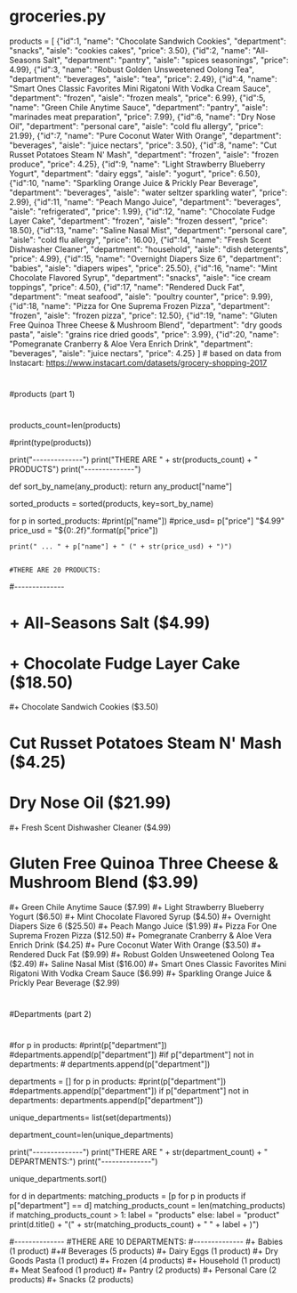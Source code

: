 # groceries.py

products = [
    {"id":1, "name": "Chocolate Sandwich Cookies", "department": "snacks", "aisle": "cookies cakes", "price": 3.50},
    {"id":2, "name": "All-Seasons Salt", "department": "pantry", "aisle": "spices seasonings", "price": 4.99},
    {"id":3, "name": "Robust Golden Unsweetened Oolong Tea", "department": "beverages", "aisle": "tea", "price": 2.49},
    {"id":4, "name": "Smart Ones Classic Favorites Mini Rigatoni With Vodka Cream Sauce", "department": "frozen", "aisle": "frozen meals", "price": 6.99},
    {"id":5, "name": "Green Chile Anytime Sauce", "department": "pantry", "aisle": "marinades meat preparation", "price": 7.99},
    {"id":6, "name": "Dry Nose Oil", "department": "personal care", "aisle": "cold flu allergy", "price": 21.99},
    {"id":7, "name": "Pure Coconut Water With Orange", "department": "beverages", "aisle": "juice nectars", "price": 3.50},
    {"id":8, "name": "Cut Russet Potatoes Steam N' Mash", "department": "frozen", "aisle": "frozen produce", "price": 4.25},
    {"id":9, "name": "Light Strawberry Blueberry Yogurt", "department": "dairy eggs", "aisle": "yogurt", "price": 6.50},
    {"id":10, "name": "Sparkling Orange Juice & Prickly Pear Beverage", "department": "beverages", "aisle": "water seltzer sparkling water", "price": 2.99},
    {"id":11, "name": "Peach Mango Juice", "department": "beverages", "aisle": "refrigerated", "price": 1.99},
    {"id":12, "name": "Chocolate Fudge Layer Cake", "department": "frozen", "aisle": "frozen dessert", "price": 18.50},
    {"id":13, "name": "Saline Nasal Mist", "department": "personal care", "aisle": "cold flu allergy", "price": 16.00},
    {"id":14, "name": "Fresh Scent Dishwasher Cleaner", "department": "household", "aisle": "dish detergents", "price": 4.99},
    {"id":15, "name": "Overnight Diapers Size 6", "department": "babies", "aisle": "diapers wipes", "price": 25.50},
    {"id":16, "name": "Mint Chocolate Flavored Syrup", "department": "snacks", "aisle": "ice cream toppings", "price": 4.50},
    {"id":17, "name": "Rendered Duck Fat", "department": "meat seafood", "aisle": "poultry counter", "price": 9.99},
    {"id":18, "name": "Pizza for One Suprema Frozen Pizza", "department": "frozen", "aisle": "frozen pizza", "price": 12.50},
    {"id":19, "name": "Gluten Free Quinoa Three Cheese & Mushroom Blend", "department": "dry goods pasta", "aisle": "grains rice dried goods", "price": 3.99},
    {"id":20, "name": "Pomegranate Cranberry & Aloe Vera Enrich Drink", "department": "beverages", "aisle": "juice nectars", "price": 4.25}
] # based on data from Instacart: https://www.instacart.com/datasets/grocery-shopping-2017

#
#products (part 1)
#

products_count=len(products)

#print(type(products))

print("--------------")
print("THERE ARE " + str(products_count) + " PRODUCTS")
print("--------------")

def sort_by_name(any_product):
    return any_product["name"]

sorted_products = sorted(products, key=sort_by_name)


for p in sorted_products:
    #print(p["name"])
    #price_usd= p["price"] "$4.99"
    price_usd = "${0:.2f}".format(p["price"])

    print(" ... " + p["name"] + " (" + str(price_usd) + ")")


    #THERE ARE 20 PRODUCTS:
#--------------
# + All-Seasons Salt ($4.99)
# + Chocolate Fudge Layer Cake ($18.50)
 #+ Chocolate Sandwich Cookies ($3.50)
 # Cut Russet Potatoes Steam N' Mash ($4.25)
 # Dry Nose Oil ($21.99)
 #+ Fresh Scent Dishwasher Cleaner ($4.99)
 # Gluten Free Quinoa Three Cheese & Mushroom Blend ($3.99)
 #+ Green Chile Anytime Sauce ($7.99)
 #+ Light Strawberry Blueberry Yogurt ($6.50)
 #+ Mint Chocolate Flavored Syrup ($4.50)
 #+ Overnight Diapers Size 6 ($25.50)
 #+ Peach Mango Juice ($1.99)
 #+ Pizza For One Suprema Frozen Pizza ($12.50)
 #+ Pomegranate Cranberry & Aloe Vera Enrich Drink ($4.25)
 #+ Pure Coconut Water With Orange ($3.50)
 #+ Rendered Duck Fat ($9.99)
 #+ Robust Golden Unsweetened Oolong Tea ($2.49)
 #+ Saline Nasal Mist ($16.00)
 #+ Smart Ones Classic Favorites Mini Rigatoni With Vodka Cream Sauce ($6.99)
 #+ Sparkling Orange Juice & Prickly Pear Beverage ($2.99)





#
#Departments (part 2)
#



#for p in products:
    #print(p["department"])
    #departments.append(p["department"])
    #if p["department"] not in departments:
     #   departments.append(p["department"])


departments = []
for p in products:
    #print(p["department"])
    #departments.append(p["department"])
    if p["department"] not in departments:
        departments.append(p["department"])

unique_departments= list(set(departments))

department_count=len(unique_departments)
   
print("--------------")
print("THERE ARE " + str(department_count) + " DEPARTMENTS:")
print("--------------")

unique_departments.sort()

for d in departments:
    matching_products = [p for p in products if p["department"] == d]
    matching_products_count = len(matching_products)
    if matching_products_count > 1:
        label = "products"
    else:
        label = "product"
    print(d.title() + "(" + str(matching_products_count) + " " + label + )")








#--------------
#THERE ARE 10 DEPARTMENTS:
#--------------
 #+ Babies (1 product)
 #+# Beverages (5 products)
 #+ Dairy Eggs (1 product)
 #+ Dry Goods Pasta (1 product)
 #+ Frozen (4 products)
 #+ Household (1 product)
 #+ Meat Seafood (1 product)
 #+ Pantry (2 products)
 #+ Personal Care (2 products)
 #+ Snacks (2 products)

